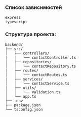 ### Список зависимостей
```
express 
typescript  
```
### Структура проекта:
```
backend/
├── src/
│   ├── controllers/
|   |   └── contactController.ts        
│   ├── repositories/
│   │   └── contactRepository.ts
|   ├── routes/
│   │   └── contactRoutes.ts
|   ├── services/
│   │   └── contactService.ts
|   ├── utils/
│   │   └── validation.ts
│   └── app.ts
├── .env
├── package.json
└── tsconfig.json
```